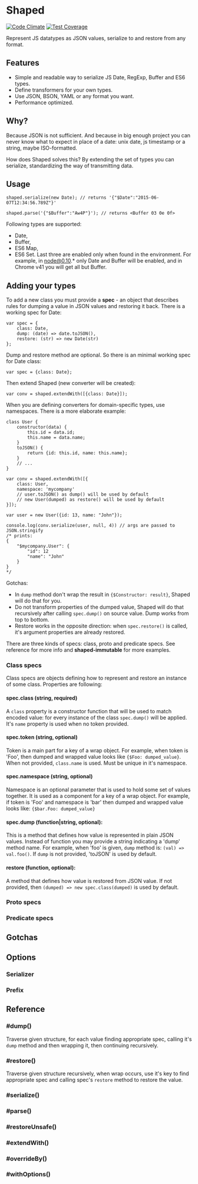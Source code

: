 # Shaped
[![Code Climate](https://codeclimate.com/github/thaumant/shaped-js/badges/gpa.svg)](https://codeclimate.com/github/thaumant/shaped-js)
[![Test Coverage](https://codeclimate.com/github/thaumant/shaped-js/badges/coverage.svg)](https://codeclimate.com/github/thaumant/shaped-js)

Represent JS datatypes as JSON values, serialize to and restore from any format.


## Features
- Simple and readable way to serialize JS Date, RegExp, Buffer and ES6 types.
- Define transformers for your own types.
- Use JSON, BSON, YAML or any format you want.
- Performance optimized.


## Why?
Because JSON is not sufficient. And because in big enough project you can never know what to expect in place of a date: unix date, js timestamp or a string, maybe ISO-formatted.

How does Shaped solves this? By extending the set of types you can serialize, standardizing the way of transmitting data.


## Usage
```
shaped.serialize(new Date); // returns '{"$Date":"2015-06-07T12:34:56.789Z"}'

shaped.parse('{"$Buffer":"Aw4P"}'); // returns <Buffer 03 0e 0f>
```
Following types are supported:
- Date,
- Buffer,
- ES6 Map,
- ES6 Set.
Last three are enabled only when found in the environment. For example, in node@0.10.* only Date and Buffer will be enabled, and in Chrome v41 you will get all but Buffer.


## Adding your types
To add a new class you must provide a **spec** - an object that describes rules for dumping a value in JSON values and restoring it back. There is a working spec for Date:
```
var spec = {
    class: Date,
    dump: (date) => date.toJSON(),
    restore: (str) => new Date(str)
};
```
Dump and restore method are optional. So there is an minimal working spec for Date class:
```
var spec = {class: Date};
```
Then extend Shaped (new converter will be created):
```
var conv = shaped.extendWith([{class: Date}]);
```
When you are defining converters for domain-specific types, use namespaces. There is a more elaborate example:
```
class User {
    constructor(data) {
        this.id = data.id;
        this.name = data.name;
    }
    toJSON() {
        return {id: this.id, name: this.name};
    }
    // ...
}

var conv = shaped.extendWith([{
    class: User,
    namespace: 'mycompany'
    // user.toJSON() as dump() will be used by default
    // new User(dumped) as restore() will be used by default
}]);

var user = new User({id: 13, name: "John"});

console.log(conv.serialize(user, null, 4)) // args are passed to JSON.stringify
/* prints:
{
    "$mycompany.User": {
        "id": 12
        "name": "John"
    }
}
*/
```

Gotchas:
- In `dump` method don't wrap the result in `{$Constructor: result}`, Shaped will do that for you. 
- Do not transform properties of the dumped value, Shaped will do that recursively after calling `spec.dump()` on source value. Dump works from top to bottom.
- Restore works in the opposite direction: when `spec.restore()` is called, it's argument properties are already restored.

There are three kinds of specs: class, proto and predicate specs. See reference for more info and **shaped-immutable** for more examples.

### Class specs
Class specs are objects defining how to represent and restore an instance of some class. Properties are following:

#### spec.class (string, required)
A `class` property is a constructor function that will be used to match encoded value: for every instance of the class `spec.dump()` will be applied. It's `name` property is used when no token provided.

#### spec.token (string, optional)
Token is a main part for a key of a wrap object. For example, when token is 'Foo', then dumped and wrapped value looks like `{$Foo: dumped_value}`. When not provided, `class.name` is used. Must be unique in it's namespace.

#### spec.namespace (string, optional)
Namespace is an optional parameter that is used to hold some set of values together. It is used as a component for a key of a wrap object. For example, if token is 'Foo' and namespace is 'bar' then dumped and wrapped value looks like: `{$bar.Foo: dumped_value}`

#### spec.dump (function|string, optional):
This is a method that defines how value is represented in plain JSON values. Instead of function you may provide a string indicating a 'dump' method name. For example, when 'foo' is given, `dump` method is: `(val) => val.foo()`. If `dump` is not provided, 'toJSON' is used by default.


#### restore (function, optional):
A method that defines how value is restored from JSON value. If not provided, then `(dumped) => new spec.class(dumped)` is used by default.

### Proto specs
### Predicate specs


## Gotchas


## Options

### Serializer

### Prefix


## Reference

### #dump()
Traverse given structure, for each value finding appropriate spec, calling it's `dump` method and then wrapping it, then continuing recursively.

### #restore()
Traverse given structure recursively, when wrap occurs, use it's key to find appropriate spec and calling spec's `restore` method to restore the value.

### #serialize()

### #parse()

### #restoreUnsafe()

### #extendWith()

### #overrideBy()

### #withOptions()